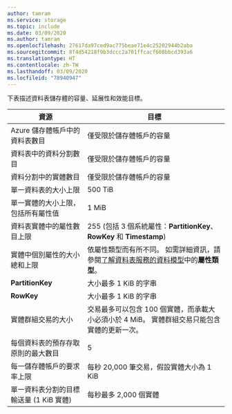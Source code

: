 ```yaml
---
author: tamram
ms.service: storage
ms.topic: include
ms.date: 03/09/2020
ms.author: tamram
ms.openlocfilehash: 27617da97ced9ac775beae71e4c25202944b2aba
ms.sourcegitcommit: 8f4d54218f9b3dccc2a701ffcacf608bbcd393a6
ms.translationtype: HT
ms.contentlocale: zh-TW
ms.lasthandoff: 03/09/2020
ms.locfileid: "78940947"
---
```

下表描述資料表儲存體的容量、延展性和效能目標。

| 資源 | 目標 |
|----------|---------------|
| Azure 儲存體帳戶中的資料表數目 | 僅受限於儲存體帳戶的容量 |
| 資料表中的資料分割數目 | 僅受限於儲存體帳戶的容量 |
| 資料分割中的實體數目 | 僅受限於儲存體帳戶的容量 |
| 單一資料表的大小上限 | 500 TiB |
| 單一實體的大小上限，包括所有屬性值 | 1 MiB |
| 資料表實體中的屬性數目上限 | 255 (包括 3 個系統屬性：**PartitionKey**、**RowKey** 和 **Timestamp**) |
| 實體中個別屬性的大小總和上限 | 依屬性類型而有所不同。 如需詳細資訊，請參閱[了解資料表服務的資料模型](/rest/api/storageservices/understanding-the-table-service-data-model)中的**屬性類型**。 |
| **PartitionKey** | 大小最多 1 KiB 的字串 |
| **RowKey** | 大小最多 1 KiB 的字串 |
| 實體群組交易的大小 | 交易最多可以包含 100 個實體，而承載大小必須小於 4 MiB。 實體群組交易只能包含實體的更新一次。 |
| 每個資料表的預存存取原則的最大數目 | 5 |
| 每一儲存體帳戶的要求率上限 | 每秒 20,000 筆交易，假設實體大小為 1 KiB |
| 單一資料表分割的目標輸送量 (1 KiB 實體) | 每秒最多 2,000 個實體 |